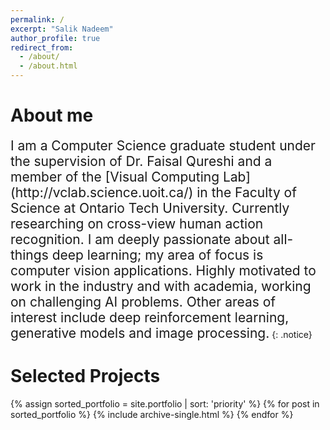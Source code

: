 ```yaml
---
permalink: /
excerpt: "Salik Nadeem"
author_profile: true
redirect_from: 
  - /about/
  - /about.html
---
```



About me
======

<span style="font-size:1.5em;">
I am a Computer Science graduate student under the supervision of Dr. Faisal Qureshi and a member of the [Visual Computing Lab](http://vclab.science.uoit.ca/) in the Faculty of Science at Ontario Tech University. Currently researching on cross-view human action recognition. I am deeply passionate about all-things deep learning; my area of focus is computer vision applications. Highly motivated to work in the industry and with academia, working on challenging AI problems. Other areas of interest include deep reinforcement learning, generative models and image processing.</span>
{: .notice}


Selected Projects
======

{% assign sorted_portfolio = site.portfolio | sort: 'priority' %}
{% for post in sorted_portfolio %}
  {% include archive-single.html %}
{% endfor %}



